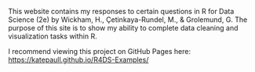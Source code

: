 This website contains my responses to certain questions in R for Data Science (2e) by Wickham, H., Çetinkaya-Rundel, M., & Grolemund, G. The purpose of this site is to show my ability to complete data cleaning and visualization tasks within R. 

I recommend viewing this project on GitHub Pages here: https://katepaull.github.io/R4DS-Examples/
